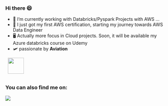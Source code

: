 ### Hi there 😄 
- 🔭 I’m currently working with Databricks/Pyspark Projects with AWS ...
- 🌱 I just got my first AWS certification, starting my journey towards AWS Data Engineer
- 🖥️ Actually more focus in Cloud projects. Soon, it will be available my Azure databricks course on Udemy 
- 🛩️ passionate by **Aviation**

<div display="inline">
  &nbsp;&nbsp;<img src="https://cdn.jsdelivr.net/gh/devicons/devicon/icons/python/python-original.svg" width="50" />&nbsp;&nbsp;

</div>

##

### You can also find me on:
<a href="https://linkedin.com/in/crniemeyer">
  <img src="https://img.shields.io/badge/linkedin-%230077B5.svg?style=for-the-badge&logo=linkedin&logoColor=white">
</a>
<!--
<a href="https://www.youtube.com/@HashtagProgramacao">
  <img src="https://img.shields.io/badge/YouTube-%23FF0000.svg?style=for-the-badge&logo=YouTube&logoColor=white">
</a>

  &nbsp;&nbsp;<img src="https://cdn.jsdelivr.net/gh/devicons/devicon/icons/r/r-original.svg" width="50" />&nbsp;&nbsp;
  &nbsp;&nbsp;<img src="https://cdn.jsdelivr.net/gh/devicons/devicon/icons/lua/lua-original-wordmark.svg" width="50" />&nbsp;&nbsp;
          
### Algumas publicações minhas que você pode gostar
- [Como mentir com estatística](https://llucaslleall.medium.com/como-mentir-com-estatistica-e-graficos-guia-rapido-f6284aca16e2)
-->


<!--
**crniemeyer/crniemeyer** is a ✨ _special_ ✨ repository because its `README.md` (this file) appears on your GitHub profile.

Here are some ideas to get you started:

- 🔭 I’m currently working on ...
- 🌱 I’m currently learning ...
- 👯 I’m looking to collaborate on ...
- 🤔 I’m looking for help with ...
- 💬 Ask me about ...
- 📫 How to reach me: ...
- 😄 Pronouns: ...
- ⚡ Fun fact: ...
-->
